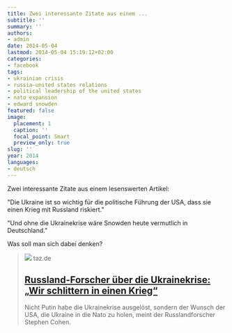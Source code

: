 ```yaml
---
title: Zwei interessante Zitate aus einem ...
subtitle: ''
summary: ''
authors:
- admin
date: 2014-05-04
lastmod: 2014-05-04 15:19:12+02:00
categories:
- facebook
tags:
- ukrainian crisis
- russia–united states relations
- political leadership of the united states
- nato expansion
- edward snowden
featured: false
image:
  placement: 1
  caption: ''
  focal_point: Smart
  preview_only: true
slug: ''
year: 2014
languages:
- deutsch
---
```


Zwei interessante Zitate aus einem lesenswerten Artikel:

"Die Ukraine ist so wichtig für die politische Führung der USA, dass sie einen Krieg mit Russland riskiert."

"Und ohne die Ukrainekrise wäre Snowden heute vermutlich in Deutschland."

Was soll man sich dabei denken?
> [![](https://taz.de/picture/112359/948/ukraine_0327.jpg)](http://www.taz.de/Russland-Forscher-ueber-die-Ukrainekrise/!137733/)
> taz.de
> ## [Russland-Forscher über die Ukrainekrise: „Wir schlittern in einen Krieg“](http://www.taz.de/Russland-Forscher-ueber-die-Ukrainekrise/!137733/)
>
>Nicht Putin habe die Ukrainekrise ausgelöst, sondern der Wunsch der USA, die Ukraine in die Nato zu holen, meint der Russlandforscher Stephen Cohen.